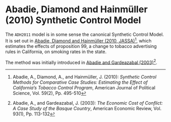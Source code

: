 # Abadie, Diamond and Hainmüller (2010) Synthetic Control Model

The `ADH2011` model is in some sense the canonical Synthetic Control Model. It is set out in
[Abadie, Diamond and Hainmüller (2010,
JASSA)](https://www.tandfonline.com/doi/abs/10.1198/jasa.2009.ap08746)[^1], which estimates the
effects of proposition 99, a change to tobacco advertising rules in California, on smoking rates in
the state. 

The method was initially introduced in [Abadie and Gardeazabal (2003)](https://www.aeaweb.org/articles?id=10.1257/000282803321455188)[^2].  

[^1]: Abadie, A., Diamond, A., and Hainmüller, J. (2010): *Synthetic Control Methods for Comparative
    Case Studies: Estimating the Effect of California’s Tobacco Control Program*, American Journal
    of Political Science, Vol. 59(2), Pp. 495-510
[^2]: Abadie, A., and Gardeazabal, J. (2003): *The Economic Cost of Conflict: A Case Study of the
    Basque Country*, American Economic Review, Vol. 93(1), Pp. 113-132



